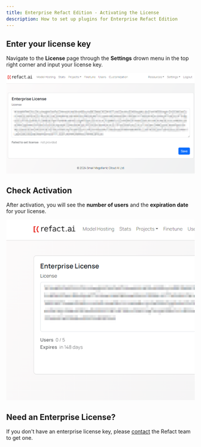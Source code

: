 ```yaml
---
title: Enterprise Refact Edition - Activating the License
description: How to set up plugins for Enterprise Refact Edition
---
```


## Enter your license key
Navigate to the **License** page through the **Settings** drown menu in the top right corner and input your license key.

![License Page](../../../../../assets/license-page.png)

## Check Activation
After activation, you will see the **number of users** and the **expiration date** for your license.

![Active License](../../../../../assets/active-license.png)

## Need an Enterprise License?
If you don't have an enterprise license key, please [contact](https://refact.ai/contact/) the Refact team to get one.